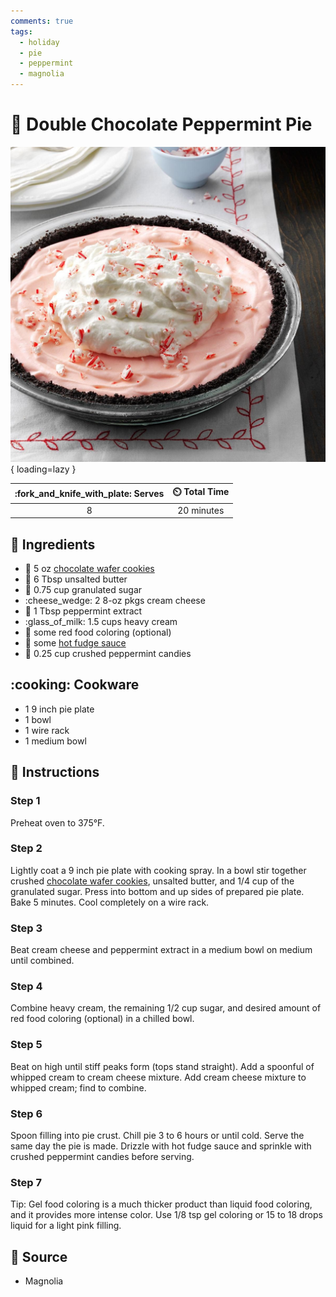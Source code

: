 ```yaml
---
comments: true
tags:
  - holiday
  - pie
  - peppermint
  - magnolia
---
```

# :pie: Double Chocolate Peppermint Pie

![Double Chocolate Peppermint Pie](../assets/images/double-chocolate-peppermint-pie.jpg){ loading=lazy }

| :fork_and_knife_with_plate: Serves | :timer_clock: Total Time |
|:----------------------------------:|:-----------------------: |
| 8 | 20 minutes |

## :salt: Ingredients

- :cookie: 5 oz [chocolate wafer cookies][1]
- :butter: 6 Tbsp unsalted butter
- :candy: 0.75 cup granulated sugar
- :cheese_wedge: 2 8-oz pkgs cream cheese
- :herb: 1 Tbsp peppermint extract
- :glass_of_milk: 1.5 cups heavy cream
- :red_circle: some red food coloring (optional)
- :chocolate_bar: some [hot fudge sauce][2]
- :candy: 0.25 cup crushed peppermint candies

## :cooking: Cookware

- 1 9 inch pie plate
- 1 bowl
- 1 wire rack
- 1 medium bowl

## :pencil: Instructions

### Step 1

Preheat oven to 375°F.

### Step 2

Lightly coat a 9 inch pie plate with cooking spray. In a bowl stir together crushed [chocolate wafer cookies][1],
unsalted butter, and 1/4 cup of the granulated sugar. Press into bottom and up sides of prepared pie plate. Bake 5
minutes. Cool completely on a wire rack.

### Step 3

Beat cream cheese and peppermint extract in a medium bowl on medium until combined.

### Step 4

Combine heavy cream, the remaining 1/2 cup sugar, and desired amount of red food coloring (optional) in a chilled bowl.

### Step 5

Beat on high until stiff peaks form (tops stand straight). Add a spoonful of whipped cream to cream cheese mixture. Add
cream cheese mixture to whipped cream; find to combine.

### Step 6

Spoon filling into pie crust. Chill pie 3 to 6 hours or until cold. Serve the same day the pie is made. Drizzle with hot
fudge sauce and sprinkle with crushed peppermint candies before serving.

### Step 7

Tip: Gel food coloring is a much thicker product than liquid food coloring, and it provides more intense color. Use 1/8
tsp gel coloring or 15 to 18 drops liquid for a light pink filling.

## :link: Source

- Magnolia

[1]: <../cookies-and-bars/chocolate-pizzelle.md>
[2]: <../sauces-and-dressings/hot-fudge-sauce.md>
